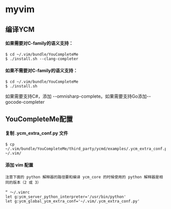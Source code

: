 # myvim


## 编译YCM
#### 如果需要对C-family的语义支持：
    $ cd ~/.vim/bundle/YouCompleteMe
    $ ./install.sh --clang-completer

#### 如果不需要对C-family的语义支持：
    $ cd ~/.vim/bundle/YouCompleteMe
    $ ./install.sh

如果需要支持C#，添加 --omnisharp-complete。如果需要支持Go添加--gocode-completer

## YouCompleteMe配置

#### 复制 .ycm_extra_conf.py 文件
    $ cp ~/.vim/bundle/YouCompleteMe/third_party/ycmd/examples/.ycm_extra_conf.py ~/.vim/

#### 添加 vim 配置
    注意下面的 python 解释器的路径要和编译 ycm_core 的时候使用的 python 解释器是相同的版本（2 或 3）

    “ ～/.vimrc
    let g:ycm_server_python_interpreter='/usr/bin/python'
    let g:ycm_global_ycm_extra_conf='~/.vim/.ycm_extra_conf.py'
